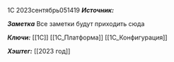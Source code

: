 
1С
2023сентябрь051419
***Источник:*** 

***Заметка*** 
	Все заметки будут приходить сюда 

***Ключи:*** [[1С]] [[1C_Платформа]] [[1С_Конфигурация]]

***Хэштег:*** [[2023 год]]
